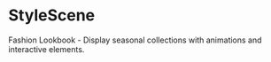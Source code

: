 # StyleScene
Fashion Lookbook - Display seasonal collections with animations and interactive elements.
